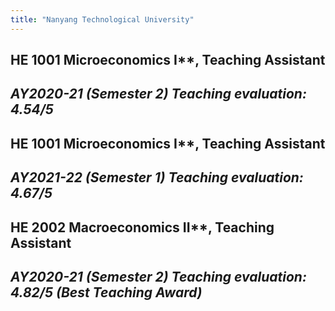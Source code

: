 ```yaml
---
title: "Nanyang Technological University" 
---
```


## HE 1001 Microeconomics I**, Teaching Assistant  
  *AY2020-21 (Semester 2)*
  *Teaching evaluation: 4.54/5*
  ---
  
## HE 1001 Microeconomics I**, Teaching Assistant  
  *AY2021-22 (Semester 1)*
  *Teaching evaluation: 4.67/5*
---

## HE 2002 Macroeconomics II**, Teaching Assistant  
  *AY2020-21 (Semester 2)*
  *Teaching evaluation: 4.82/5 (Best Teaching Award)*
---
